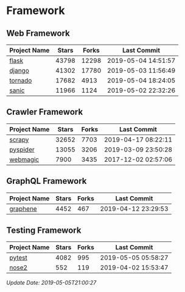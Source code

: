 # Framework

## Web Framework

| Project Name | Stars | Forks | Last Commit |
| ------------ | ----- | ----- | ----------- |
| [flask](https://github.com/pallets/flask) | 43798 | 12298 | 2019-05-04 14:51:57 |
| [django](https://github.com/django/django) | 41302 | 17780 | 2019-05-03 11:56:49 |
| [tornado](https://github.com/tornadoweb/tornado) | 17682 | 4913 | 2019-05-04 18:24:05 |
| [sanic](https://github.com/huge-success/sanic) | 11966 | 1124 | 2019-05-02 22:32:26 |

## Crawler Framework

| Project Name | Stars | Forks | Last Commit |
| ------------ | ----- | ----- | ----------- |
| [scrapy](https://github.com/scrapy/scrapy) | 32652 | 7703 | 2019-04-17 08:22:11 |
| [pyspider](https://github.com/binux/pyspider) | 13055 | 3206 | 2019-03-09 23:50:28 |
| [webmagic](https://github.com/code4craft/webmagic) | 7900 | 3435 | 2017-12-02 02:57:06 |

## GraphQL Framework

| Project Name | Stars | Forks | Last Commit |
| ------------ | ----- | ----- | ----------- |
| [graphene](https://github.com/graphql-python/graphene) | 4452 | 467 | 2019-04-12 23:29:53 |

## Testing Framework

| Project Name | Stars | Forks | Last Commit |
| ------------ | ----- | ----- | ----------- |
| [pytest](https://github.com/pytest-dev/pytest) | 4082 | 995 | 2019-05-05 05:58:27 |
| [nose2](https://github.com/nose-devs/nose2) | 552 | 119 | 2019-04-02 15:53:47 |

*Update Date: 2019-05-05T21:00:27*